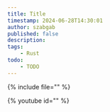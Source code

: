 ```yaml
---
title: Title
timestamp: 2024-06-28T14:30:01
author: szabgab
published: false
description:
tags:
    - Rust
todo:
    - TODO
---
```


{% include file="" %}

{% youtube id="" %}

